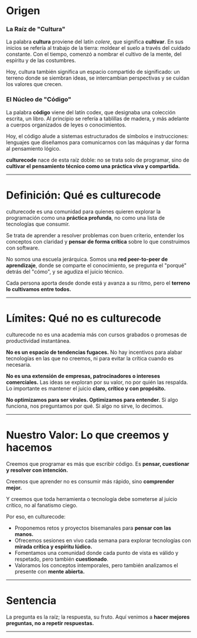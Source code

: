 # Origen

### La Raíz de "Cultura"

La palabra **cultura** proviene del latín *colere*, que significa **cultivar**.
En sus inicios se refería al trabajo de la tierra: moldear el suelo a través
del cuidado constante. Con el tiempo, comenzó a nombrar el cultivo de la mente,
del espíritu y de las costumbres.

Hoy, cultura también significa un espacio compartido de significado: un terreno
donde se siembran ideas, se intercambian perspectivas y se cuidan los valores
que crecen.

### El Núcleo de "Código"

La palabra **código** viene del latín codex, que designaba una colección
escrita, un libro. Al principio se refería a tablillas de madera, y más
adelante a cuerpos organizados de leyes o conocimientos.

Hoy, el código alude a sistemas estructurados de símbolos e instrucciones:
lenguajes que diseñamos para comunicarnos con las máquinas y dar forma al
pensamiento lógico.

**culturecode** nace de esta raíz doble: no se trata solo de programar, sino de
**cultivar el pensamiento técnico como una práctica viva y compartida.**


---


# Definición: Qué es culturecode

culturecode es una comunidad para quienes quieren explorar la programación como
una **práctica profunda**, no como una lista de tecnologías que consumir.

Se trata de aprender a resolver problemas con buen criterio, entender los
conceptos con claridad y **pensar de forma crítica** sobre lo que construimos
con software.

No somos una escuela jerárquica. Somos una **red peer-to-peer de aprendizaje**,
donde se comparte el conocimiento, se pregunta el "porqué" detrás del "cómo", y
se agudiza el juicio técnico.

Cada persona aporta desde donde está y avanza a su ritmo, pero el **terreno lo
cultivamos entre todos.**


---


# Límites: Qué no es culturecode

culturecode no es una academia más con cursos grabados o promesas de
productividad instantánea.

**No es un espacio de tendencias fugaces.** No hay incentivos para alabar
tecnologías en las que no creemos, ni para evitar la crítica cuando es
necesaria.

**No es una extensión de empresas, patrocinadores o intereses comerciales.**
Las ideas se exploran por su valor, no por quién las respalda. Lo
importante es mantener el juicio **claro, crítico y con propósito.**

**No optimizamos para ser virales. Optimizamos para entender.** Si algo
funciona, nos preguntamos por qué. Si algo no sirve, lo decimos.


---


# Nuestro Valor: Lo que creemos y hacemos

Creemos que programar es más que escribir código. Es **pensar, cuestionar y
resolver con intención.**

Creemos que aprender no es consumir más rápido, sino **comprender mejor.**

Y creemos que toda herramienta o tecnología debe someterse al juicio crítico,
no al fanatismo ciego.

Por eso, en culturecode:
* Proponemos retos y proyectos bisemanales para **pensar con las manos.**
* Ofrecemos sesiones en vivo cada semana para explorar tecnologías con **mirada
  crítica y espíritu lúdico.**
* Fomentamos una comunidad donde cada punto de vista es válido y respetado,
  pero también **cuestionado**.
* Valoramos los conceptos intemporales, pero también analizamos el presente con
  **mente abierta.**


---


# Sentencia

La pregunta es la raíz; la respuesta, su fruto.
Aquí venimos a **hacer mejores preguntas, no a repetir respuestas.**


---


